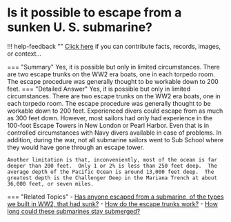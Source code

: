 # Is it possible to escape from a sunken U. S. submarine?

!!! help-feedback ""
    <a href="/feedback/" data-feedback-link>Click here</a>
    if you can contribute facts, records, images, or context…

<a id="summary"></a>
=== "Summary"
    Yes, it is possible but only in limited circumstances. There are two escape trunks on the WW2 era boats, one in each torpedo room. The escape procedure was generally thought to be workable down to 200 feet.
=== "Detailed Answer"
    Yes, it is possible but only in limited circumstances.  There are two escape trunks on the WW2 era boats, one in each torpedo room.  The escape procedure was generally thought to be workable down to 200 feet.  Experienced divers could escape from as much as 300 feet down.  However, most sailors had only had experience in the 100-foot Escape Towers in New London or Pearl Harbor.  Even that is in controlled circumstances with Navy divers available in case of problems.  In addition, during the war, not all submarine sailors went to Sub School where they would have gone through an escape tower.

    Another limitation is that, inconveniently, most of the ocean is far deeper than 200 feet.  Only 1 or 2% is less than 250 feet deep.  The average depth of the Pacific Ocean is around 13,000 feet deep.  The greatest depth is the Challenger Deep in the Mariana Trench at about 36,000 feet, or seven miles.
=== "Related Topics"
    - [Has anyone escaped from a submarine, of the types we built in WW2, that had sunk?](./has-anyone-escaped-from-a-submarine-of-the-types-we-built-in-ww2-that-had-sunk.md#summary)
    - [How do the escape trunks work?](./how-do-the-escape-trunks-work.md#summary)
    - [How long could these submarines stay submerged?](./how-long-could-these-submarines-stay-submerged.md#summary)